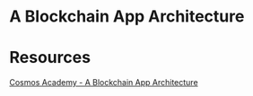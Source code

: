 # A Blockchain App Architecture


# Resources
[Cosmos Academy - A Blockchain App Architecture](https://tutorials.cosmos.network/academy/2-cosmos-concepts/1-architecture.html)